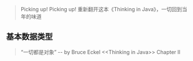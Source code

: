 > Picking up! Picking up!
> 重新翻开这本《Thinking in Java》，一切回到当年的味道

## 基本数据类型

> “一切都是对象”  -- by Bruce Eckel \<\<Thinking in Java\>\> Chapter II
